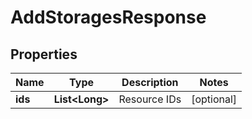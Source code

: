 
# AddStoragesResponse

## Properties
Name | Type | Description | Notes
------------ | ------------- | ------------- | -------------
**ids** | **List&lt;Long&gt;** | Resource IDs |  [optional]



